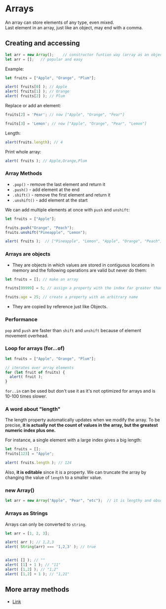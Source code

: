 # Arrays
An array can store elements of any type, even mixed.
<br>
Last element in an array, just like an object, may end with a comma.
## Creating and accessing
```js
let arr = new Array();    // constructor funtion way (array as an object)
let arr = [];   // popular and easy
```
Example:
```js
let fruits = ["Apple", "Orange", "Plum"];

alert( fruits[0] ); // Apple
alert( fruits[1] ); // Orange
alert( fruits[2] ); // Plum
```

Replace or add an element:
```js
fruits[2] = 'Pear'; // now ["Apple", "Orange", "Pear"]

fruits[3] = 'Lemon'; // now ["Apple", "Orange", "Pear", "Lemon"]
```

Length:
```js
alert(fruits.length); // 4
```

Print whole array:
```js
alert( fruits ); // Apple,Orange,Plum
```

### Array Methods
- `.pop()` - remove the last element and return it
- `.push()` - add element at the end 
- `.shift()` - remove the first element and return it
- `.unshift()` - add element at the start

We can add multiple elements at once with `push` and `unshift`:
```js
let fruits = ["Apple"];

fruits.push("Orange", "Peach");
fruits.unshift("Pineapple", "Lemon");

alert( fruits );  // ["Pineapple", "Lemon", "Apple", "Orange", "Peach"]
```

### Arrays are objects
- They are objects in which values are stored in contiguous locations in memory and the following operations are valid but never do them:
```js
let fruits = []; // make an array

fruits[99999] = 5; // assign a property with the index far greater than its length

fruits.age = 25; // create a property with an arbitrary name
```
- They are copied by reference just like Objects.

### Performance
`pop` and `push` are faster than `shift` and `unshift` because of element movement overhead.

### Loop for arrays (for...of)
```js
let fruits = ["Apple", "Orange", "Plum"];

// iterates over array elements
for (let fruit of fruits) {
  alert( fruit );
}
```

`for..in` can be used but don't use it as it's not optimized for arrays and is 10-100 times slower.

### A word about "length"
The length property automatically updates when we modify the array. To be precise, **it is actually not the count of values in the array, but the greatest numeric index plus one.**

For instance, a single element with a large index gives a big length:
```js
let fruits = [];
fruits[123] = "Apple";

alert( fruits.length ); // 124
```

Also, **it is editable** since it is a property. We can truncate the array by changing the value of `length` to a smaller value.


### new Array()
```js
let arr = new Array("Apple", "Pear", "etc");  // it is lengthy and obsolete
```

### Arrays as Strings
Arrays can only be converted to `string`.

```js
let arr = [1, 2, 3];

alert( arr ); // 1,2,3
alert( String(arr) === '1,2,3' ); // true


alert( [] ); // ""
alert( [1] + 1 ); // "11"
alert( [1,2] ); // "1,2"
alert( [1,2] + 1 ); // "1,21"
```

## More array methods
- [Link](https://javascript.info/array-methods)

